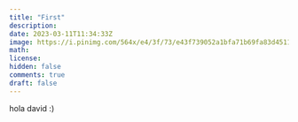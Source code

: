 ```yaml
---
title: "First"
description: 
date: 2023-03-11T11:34:33Z
image: https://i.pinimg.com/564x/e4/3f/73/e43f739052a1bfa71b69fa83d4511771.jpg
math: 
license: 
hidden: false
comments: true
draft: false
---
```


hola david :) 